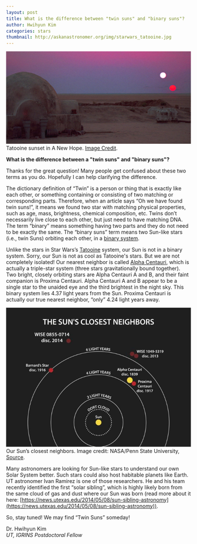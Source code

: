 ```yaml
---
layout: post
title: What is the difference between "twin suns" and "binary suns"?
author: Hwihyun Kim
categories: stars
thumbnail: http://askanastronomer.org/img/starwars_tatooine.jpg
---
```

<div class="image">
<img src="/img/starwars_tatooine.jpg">
<div class="caption">Tatooine sunset in A New Hope. <a href="http://www.starwars.com">Image Credit</a>.</div>
</div>

**What is the difference between a "twin suns" and "binary suns"?**

Thanks for the great question! Many people get confused about these two terms as you do. Hopefully I can help clarifying the difference.
 
 The dictionary definition of “Twin” is a person or thing that is exactly like each other, or something containing or consisting of two matching or corresponding parts. Therefore, when an article says “Oh we have found twin suns!”, it means we found two star with matching physical properties, such as age, mass, brightness, chemical composition, etc. Twins don’t necessarily live close to each other, but just need to have matching DNA. The term “binary” means something having two parts and they do not need to be exactly the same. The “binary suns” term means two Sun-like stars (i.e., twin Suns) orbiting each other, in a [binary system](https://en.m.wikipedia.org/wiki/Binary_star).

Unlike the stars in Star Wars’s [Tatooine](https://en.m.wikipedia.org/wiki/Tatooine) system, our Sun is not in a binary system. Sorry, our Sun is not as cool as Tatooine's stars. But we are not completely isolated! Our nearest neighbor is called [Alpha Centauri](https://en.m.wikipedia.org/wiki/Alpha_Centauri), which is actually a triple-star system (three stars gravitationally bound together). Two bright, closely orbiting stars are Alpha Centauri A and B, and their faint companion is Proxima Centauri. Alpha Centauri A and B appear to be a single star to the unaided eye and the third brightest in the night sky. This binary system lies 4.37 light years from the Sun. Proxima Centauri is actually our true nearest neighbor, “only” 4.24 light years away.

<div class="image">
<img src="/img/neighbors.jpg">
<div class="caption">Our Sun’s closest neighbors. Image credit: NASA/Penn State University, <a href="http://photojournal.jpl.nasa.gov/catalog/PIA18003">Source</a>.</div>
</div>

Many astronomers are looking for Sun-like stars to understand our own Solar System better. Such stars could also host habitable planets like Earth. UT astronomer Ivan Ramirez is one of those researchers. He and his team recently identified the first “solar sibling”, which is highly likely born from the same cloud of gas and dust where our Sun was born (read more about it here: [https://news.utexas.edu/2014/05/08/sun-sibling-astronomy](https://news.utexas.edu/2014/05/08/sun-sibling-astronomy)).

So, stay tuned! We may find “Twin Suns” someday!

Dr. Hwihyun Kim<br>
*UT, IGRINS Postdoctoral Fellow*
    
